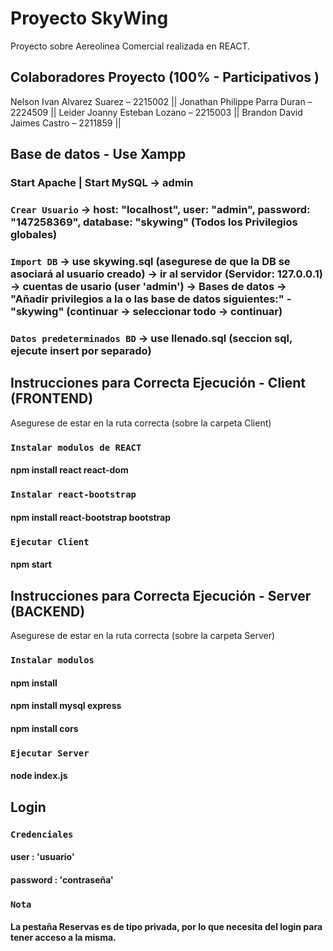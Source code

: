 # Proyecto SkyWing
Proyecto sobre Aereolinea Comercial realizada en REACT.

## Colaboradores Proyecto (100% - Participativos )
Nelson Ivan Alvarez Suarez – 2215002 ||
 Jonathan Philippe Parra Duran – 2224509 ||
 Leider Joanny Esteban Lozano – 2215003  ||
 Brandon David Jaimes Castro – 2211859 ||

## Base de datos - Use Xampp

### Start Apache | Start MySQL -> admin 
### `Crear Usuario` -> host: "localhost", user: "admin", password: "147258369", database: "skywing" (Todos los Privilegios globales)
### `Import DB` -> use skywing.sql (asegurese de que la DB se asociará al usuario creado) -> ir al servidor (Servidor: 127.0.0.1) -> cuentas de usario (user 'admin') -> Bases de datos  -> "Añadir privilegios a la o las base de datos siguientes:" - "skywing" (continuar -> seleccionar todo -> continuar) 
### `Datos predeterminados BD` -> use llenado.sql (seccion sql, ejecute insert por separado)

## Instrucciones para Correcta Ejecución - Client (FRONTEND)
Asegurese de estar en la ruta correcta (sobre la carpeta Client)

### `Instalar modulos de REACT`
#### npm install react react-dom 
### `Instalar react-bootstrap`
#### npm install react-bootstrap bootstrap
### `Ejecutar Client`
#### npm start

## Instrucciones para Correcta Ejecución - Server (BACKEND)
Asegurese de estar en la ruta correcta (sobre la carpeta Server)
### `Instalar modulos`
#### npm install
#### npm install mysql express
#### npm install cors
### `Ejecutar Server`
#### node index.js

## Login
### `Credenciales`
#### user : 'usuario'
#### password : 'contraseña'
### `Nota`
#### La pestaña Reservas es de tipo privada, por lo que necesita del login para tener acceso a la misma. 
